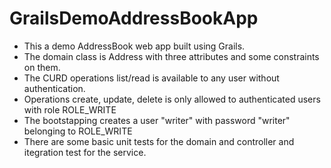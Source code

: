 # GrailsDemoAddressBookApp
- This a demo AddressBook web app built using Grails. 
- The domain class is Address with three attributes and some constraints on them.
- The CURD operations list/read is available to any user without authentication. 
- Operations create, update, delete is only allowed to authenticated users with role ROLE_WRITE
- The bootstapping creates a user "writer" with password "writer" belonging to ROLE_WRITE
- There are some basic unit tests for the domain and controller and itegration test for the service.
